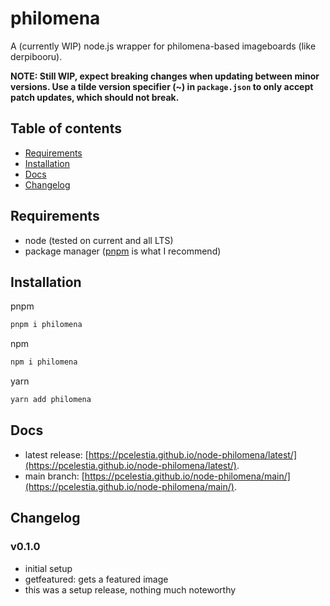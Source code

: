 # philomena <!-- omit in toc -->

A (currently WIP) node.js wrapper for philomena-based imageboards (like derpibooru).

**NOTE: Still WIP, expect breaking changes when updating between minor versions. Use a tilde version specifier (~) in `package.json` to only accept patch updates, which should not break.**

## Table of contents <!-- omit in toc -->

- [Requirements](#requirements)
- [Installation](#installation)
- [Docs](#docs)
- [Changelog](#changelog)

## Requirements

- node (tested on current and all LTS)
- package manager ([pnpm](https://pnpm.js.org/) is what I recommend)

## Installation

pnpm

```sh
pnpm i philomena
```

npm

```sh
npm i philomena
```

yarn

```sh
yarn add philomena
```

## Docs

- latest release: [https://pcelestia.github.io/node-philomena/latest/](https://pcelestia.github.io/node-philomena/latest/).
- main branch: [https://pcelestia.github.io/node-philomena/main/](https://pcelestia.github.io/node-philomena/main/).

## Changelog

### v0.1.0 <!-- omit in toc -->

- initial setup
- getfeatured: gets a featured image
- this was a setup release, nothing much noteworthy
